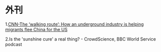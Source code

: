 # 外刊

1.[CNN-The ‘walking route’: How an underground industry is helping migrants flee China for the US](https://edition.cnn.com/2024/01/08/americas/china-us-migrants-illegal-crossings-intl-hnk-dst)

2.Is the 'sunshine cure' a real thing? - CrowdScience, BBC World Service podcast
